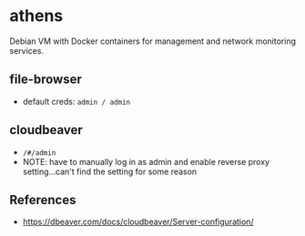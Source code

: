 # athens

Debian VM with Docker containers for management and network monitoring services.

## file-browser

- default creds: `admin / admin`

## cloudbeaver

- `/#/admin`
- NOTE: have to manually log in as admin and enable reverse proxy setting...can't find the setting for some reason

## References

- https://dbeaver.com/docs/cloudbeaver/Server-configuration/
